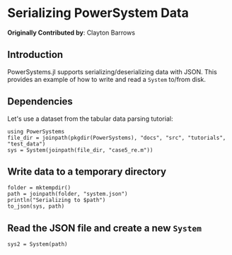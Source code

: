 # Serializing PowerSystem Data

**Originally Contributed by**: Clayton Barrows

## Introduction

PowerSystems.jl supports serializing/deserializing data with JSON. This provides an example of how to write and read a `System` to/from disk.

## Dependencies

Let's use a dataset from the tabular data parsing tutorial:

```@repl serialize_data
using PowerSystems
file_dir = joinpath(pkgdir(PowerSystems), "docs", "src", "tutorials", "test_data")
sys = System(joinpath(file_dir, "case5_re.m"))
```

## Write data to a temporary directory

```@repl serialize_data
folder = mktempdir()
path = joinpath(folder, "system.json")
println("Serializing to $path")
to_json(sys, path)
```

## Read the JSON file and create a new `System`

```@repl serialize_data
sys2 = System(path)
```
